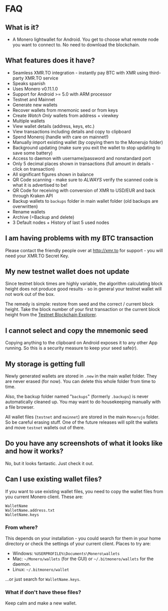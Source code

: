 # FAQ

## What is it?
- A Monero lightwallet for Android. You get to choose what remote node you want to connect to. No need to download the blockchain.

## What features does it have?

- Seamless XMR.TO integration - instantly pay BTC with XMR using third-party XMR.TO service
- Speaks spanish
- Uses Monero v0.11.1.0
- Support for Android >= 5.0 with ARM processor
- Testnet and Mainnet
- Generate new wallets
- Recover wallets from mnemonic seed or from keys
- Create *Watch Only* wallets from address + viewkey
- Multiple wallets
- View wallet details (address, keys, etc.)
- View transactions including details and copy to clipboard
- Spend Moneroj (handle with care on mainnet!)
- Manually import existing wallet (by copying them to the Monerujo folder)
- Background updating (make sure you exit the wallet to stop updating to save some battery)
- Access to daemon with username/password and nonstandard port
- Only 5 decimal places shown in transactions (full amount in details - click on transaction)
- All significant figures shown in balance
- QR Code scanning - make sure to *ALWAYS* verify the scanned code is what it is advertised to be!
- QR Code for receiving with conversion of XMR to USD/EUR and back through Kraken API
- Backup wallets to `backups` folder in main wallet folder (old backups are overwritten)
- Rename wallets
- Archive (=Backup and delete)
- 3 Default nodes + History of last 5 used nodes

## I am having problems with my BTC transaction
Please contact the friendly people over at http://xmr.to for support - you will need your XMR.TO Secret Key.

## My new testnet wallet does not update
Since testnet block times are highly variable, the algorithm calculating block height does not
produce good results - so in general your testnet wallet will not work out of the box.

The remedy is simple: restore from seed and the correct / current block height. Take the block number
of your first transaction or the current block height from the
[Testnet Blockchain Explorer](https://testnet.xmrchain.com/).

## I cannot select and copy the mnemonic seed
Copying anything to the clipboard on Android exposes it to any other App running. So this
is a security measure to keep your seed safe(r). 

## My storage is getting full
Newly generated wallets are stored in `.new` in the main wallet folder.
They are never erased (for now). You can delete this whole folder from time to time.

Also, the backup folder named "`backups`" (formerly `.backups`) is never automatically cleaned up.
You may want to do housekeeping manually with a file browser.

All wallet files (`testnet` and `mainnet`) are stored in the main `Monerujo` folder.
So be careful erasing stuff. One of the future releases will split the wallets and move `testnet`
 wallets out of there.

## Do you have any screenshots of what it looks like and how it works?
No, but it looks fantastic. Just check it out.

## Can I use existing wallet files?

If you want to use existing wallet files, you need to copy the wallet files from you current Monero client. These are:
```
WalletName
WalletName.address.txt
WalletName.keys
```

### From where?

This depends on your installation - you could search for them in your home directory or check the settings of your current client. Places to try are:

- Windows: `%USERPROFILE%\Documents\Monero\wallets`
- Mac: `~/Monero/wallets` (for the GUI) or `~/.bitmonero/wallets` for the daemon.
- Linux: `~/.bitmonero/wallet`

...or just search for `WalletName.keys`.

### What if don't have these files?

Keep calm and make a new wallet.
